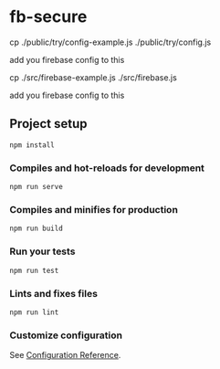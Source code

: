 # fb-secure

cp  ./public/try/config-example.js ./public/try/config.js

 add you firebase  config to this

 cp ./src/firebase-example.js ./src/firebase.js

 add you firebase  config to this



## Project setup
```
npm install
```

### Compiles and hot-reloads for development
```
npm run serve
```

### Compiles and minifies for production
```
npm run build
```

### Run your tests
```
npm run test
```

### Lints and fixes files
```
npm run lint
```

### Customize configuration
See [Configuration Reference](https://cli.vuejs.org/config/).
